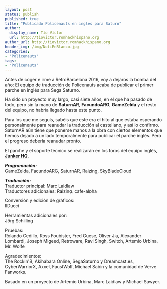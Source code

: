 ```yaml
---
layout: post
status: publish
published: true
title: "Publicado Policenauts en inglés para Saturn"
author:
  display_name: Tío Víctor
  url: http://tiovictor.romhackhispano.org
author_url: http://tiovictor.romhackhispano.org
header_img: /img/NotiEnBlanco.jpg
categories:
- 'Policenauts'
tags:
- 'Policenauts'
---
```


Antes de coger e irme a RetroBarcelona 2016, voy a dejaros la bomba del año: El equipo de traducción de 
Policenauts acaba de publicar el primer parche en inglés para Sega Saturno.

Ha sido un proyecto muy largo, casi siete años, en el que ha pasado de todo, pero sin la mano de **SaturnAR**,
**FacundoARG**, **GameZelda** y el resto del equipo, no habría llegado hasta este punto.

Para los que me seguís, sabéis que este era el hito al que estaba esperando personalmente para reanudar la 
traducción al castellano, y así lo confirmo. SaturnAR aún tiene que ponerse manos a la obra con ciertos elementos
que hemos dejado a un lado temporalmente para publicar el parche inglés. Pero el progreso debería reanudar 
pronto.

El parche y el soporte técnico se realizarán en los foros del equipo inglés, <strong><a href="http://forums.junkerhq.net/viewforum.php?f=2">Junker HQ</a></strong>.

_**Programación:**_  
GameZelda, FacundoARG, SaturnAR, Raizing, SkyBladeCloud

_**Traducción:**_  
Traductor principal: Marc Laidlaw  
Traductores adicionales: Raizing, cafe-alpha

Conversión y edición de gráficos:  
IlDucci

Herramientas adicionales por:  
Jörg Schilling

Pruebas:  
Rolando Cedillo, Ross Foubister, Fred Guese, Oliver Jia, Alexander Lombardi, Joseph Migeed, Retroware, Ravi Singh, Switch, Artemio Urbina, Mr. Wolfe

Agradecimientos:  
The Rockin'B, Akihabara Online, SegaSaturno y Dreamcast.es, CyberWarriorX, Axxel, FaustWolf, Michael Sabin y la comunidad de Verve Fanworks.

Basado en un proyecto de Artemio Urbina, Marc Laidlaw y Michael Sawyer.